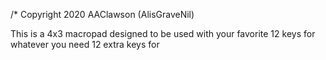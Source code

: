 /* Copyright 2020 AAClawson (AlisGraveNil)

This is a 4x3 macropad designed to be used with your favorite 12 keys for whatever you need 12 extra keys for